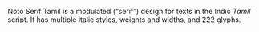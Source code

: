 Noto Serif Tamil is a modulated (“serif”) design for texts in the Indic _Tamil_ script. It has multiple italic styles, weights and widths, and 222 glyphs.